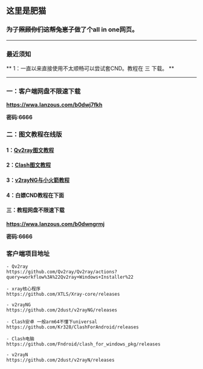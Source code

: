 ## 这里是肥猫

### ~~为了照顾你们这帮兔崽子~~做了个all in one网页。

---

### 最近须知

** 1：一直以来直接使用不太顺畅可以尝试套CND。教程在 三 下载。 **

---

### 一：客户端网盘不限速下载

**https://wwa.lanzous.com/b0dwj7fkh**

**密码:6666**

### 二：图文教程在线版

#### 1：[Qv2ray图文教程](https://dlgum.github.io/LazyCat-DD/Qv2ray图文教程)

#### 2：[Clash图文教程](https://dlgum.github.io/LazyCat-DD/Clash图文教程)

#### 3：[v2rayNG与小火箭教程](https://dlgum.github.io/LazyCat-DD/v2rayNG与小火箭教程)

#### 4：白嫖CND教程在下面

#### 三：教程网盘不限速下载

**https://wwa.lanzous.com/b0dwngrmj**

**密码:6666**

### 客户端项目地址
```
- Qv2ray
https://github.com/Qv2ray/Qv2ray/actions?query=workflow%3A%22Qv2ray+Windows+Installer%22

- xray核心程序
https://github.com/XTLS/Xray-core/releases

- v2rayNG
https://github.com/2dust/v2rayNG/releases

- Clash安卓 一般arm64不懂下universal
https://github.com/Kr328/ClashForAndroid/releases

- Clash电脑
https://github.com/Fndroid/clash_for_windows_pkg/releases

- v2rayN
https://github.com/2dust/v2rayN/releases
```
